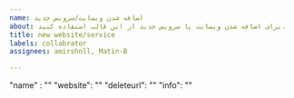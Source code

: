 ```yaml
---
name: اضافه شدن وبسایت/سرویس جدید
about: برای اضافه شدن وبسایت یا سرویس جدید از این قالب استفاده کنید.
title: new website/service
labels: collabrator
assignees: amirshnll, Matin-B

---
```


"name" : ""
"website": ""
"deleteurl": ""
"info": ""
